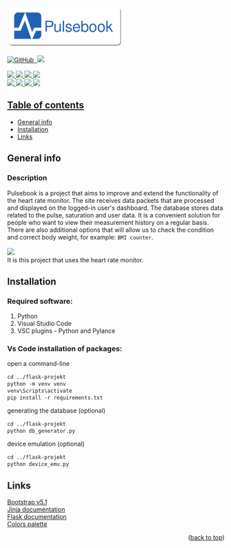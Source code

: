 <div id="top"></div>
<div class="logos">
<a href="https://pulsebook.herokuapp.com/"><img src="testy/static/images/Pulsebook_banner.png" height="95"></a><br><br>
<a href="#"><img alt="GitHub" src="https://img.shields.io/github/license/piekny27/flask-projekt?style=flat-square">&nbsp; <img src="https://img.shields.io/website-up-down-green-red/https/pulsebook.herokuapp.com.svg?style=flat-square"></a><br><br>
<a href="https://github.com/piekny27/flask-projekt"><img src="https://img.shields.io/badge/Flask-330F63?style=for-the-badge&logo=flask&logoColor=white"> <img src="https://img.shields.io/badge/Bootstrap-563D7C?style=for-the-badge&logo=bootstrap&logoColor=white"> <img src="https://img.shields.io/badge/Python-3776AB?style=for-the-badge&logo=python&logoColor=white"> <img src="https://img.shields.io/badge/PostgreSQL-316192?style=for-the-badge&logo=postgresql&logoColor=white"><br>
<img src="https://img.shields.io/badge/adafruit-000000?style=for-the-badge&logo=adafruit&logoColor=white"> <img src="https://img.shields.io/badge/Heroku-430098?style=for-the-badge&logo=heroku&logoColor=white"> <img src="https://img.shields.io/badge/espressif-E7352C?style=for-the-badge&logo=espressif&logoColor=white"> <img src="https://img.shields.io/badge/blender-%23F5792A.svg?style=for-the-badge&logo=blender&logoColor=white">
</div>
<div class="other">
  
## Table of contents
* [General info](#general-info)
* [Installation](#installation)
* [Links](#links)

## General info
### Description
Pulsebook is a project that aims to improve and extend the functionality of the heart rate monitor. The site receives data packets that are processed and displayed on the logged-in user's dashboard. The database stores data related to the pulse, saturation and user data. It is a convenient solution for people who want to view their measurement history on a regular basis. There are also additional options that will allow us to check the condition and correct body weight, for example: <code class="language-plaintext highlighter-rouge">BMI counter</code>.
<br><br>
<a href="#"><img src="https://cdn.discordapp.com/attachments/913059546275127306/985995974436589569/untitled45.png" height="150"></a>
<br>
It is this project that uses the heart rate monitor.
## Installation

### Required software:
1. Python
2. Visual Studio Code
3. VSC plugins - Python and Pylance

### Vs Code installation of packages:
open a command-line
```
cd ../flask-projekt
python -m venv venv
venv\Scripts\activate
pip install -r requirements.txt
```
generating the database (optional)
```
cd ../flask-projekt
python db_generator.py 
```
device emulation (optional)
```
cd ../flask-projekt
python device_emu.py
```
## Links
[Bootstrap v5.1](https://getbootstrap.com/docs/5.1/getting-started/introduction/)
<br>
[Jinja documentation](https://jinja.palletsprojects.com/en/3.1.x/)
<br>
[Flask documentation](https://flask.palletsprojects.com/en/2.1.x/)
<br>
[Colors palette](https://coolors.co/0a1128-001f54-034078-1282a2-fefcfb)
<p align="right">(<a href="#top">back to top</a>)</p>
  </div>
